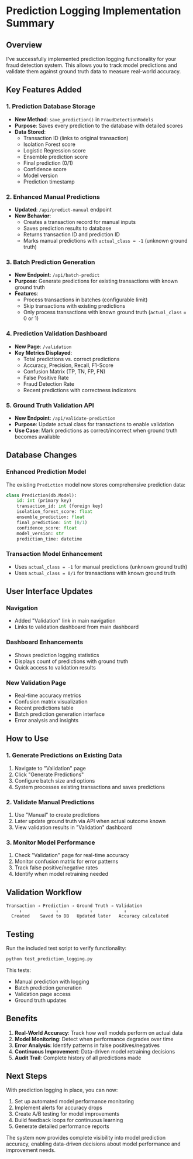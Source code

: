 # Prediction Logging Implementation Summary

## Overview
I've successfully implemented prediction logging functionality for your fraud detection system. This allows you to track model predictions and validate them against ground truth data to measure real-world accuracy.

## Key Features Added

### 1. Prediction Database Storage
- **New Method**: `save_prediction()` in `FraudDetectionModels`
- **Purpose**: Saves every prediction to the database with detailed scores
- **Data Stored**:
  - Transaction ID (links to original transaction)
  - Isolation Forest score
  - Logistic Regression score  
  - Ensemble prediction score
  - Final prediction (0/1)
  - Confidence score
  - Model version
  - Prediction timestamp

### 2. Enhanced Manual Predictions
- **Updated**: `/api/predict-manual` endpoint
- **New Behavior**: 
  - Creates a transaction record for manual inputs
  - Saves prediction results to database
  - Returns transaction ID and prediction ID
  - Marks manual predictions with `actual_class = -1` (unknown ground truth)

### 3. Batch Prediction Generation  
- **New Endpoint**: `/api/batch-predict`
- **Purpose**: Generate predictions for existing transactions with known ground truth
- **Features**:
  - Process transactions in batches (configurable limit)
  - Skip transactions with existing predictions
  - Only process transactions with known ground truth (`actual_class` = 0 or 1)

### 4. Prediction Validation Dashboard
- **New Page**: `/validation` 
- **Key Metrics Displayed**:
  - Total predictions vs. correct predictions
  - Accuracy, Precision, Recall, F1-Score
  - Confusion Matrix (TP, TN, FP, FN)
  - False Positive Rate
  - Fraud Detection Rate
  - Recent predictions with correctness indicators

### 5. Ground Truth Validation API
- **New Endpoint**: `/api/validate-prediction`
- **Purpose**: Update actual class for transactions to enable validation
- **Use Case**: Mark predictions as correct/incorrect when ground truth becomes available

## Database Changes

### Enhanced Prediction Model
The existing `Prediction` model now stores comprehensive prediction data:
```python
class Prediction(db.Model):
    id: int (primary key)
    transaction_id: int (foreign key)
    isolation_forest_score: float
    ensemble_prediction: float  
    final_prediction: int (0/1)
    confidence_score: float
    model_version: str
    prediction_time: datetime
```

### Transaction Model Enhancement
- Uses `actual_class = -1` for manual predictions (unknown ground truth)
- Uses `actual_class = 0/1` for transactions with known ground truth

## User Interface Updates

### Navigation
- Added "Validation" link in main navigation
- Links to validation dashboard from main dashboard

### Dashboard Enhancements
- Shows prediction logging statistics
- Displays count of predictions with ground truth
- Quick access to validation results

### New Validation Page
- Real-time accuracy metrics
- Confusion matrix visualization
- Recent predictions table
- Batch prediction generation interface
- Error analysis and insights

## How to Use

### 1. Generate Predictions on Existing Data
1. Navigate to "Validation" page
2. Click "Generate Predictions" 
3. Configure batch size and options
4. System processes existing transactions and saves predictions

### 2. Validate Manual Predictions
1. Use "Manual" to create predictions
2. Later update ground truth via API when actual outcome known
3. View validation results in "Validation" dashboard

### 3. Monitor Model Performance
1. Check "Validation" page for real-time accuracy
2. Monitor confusion matrix for error patterns
3. Track false positive/negative rates
4. Identify when model retraining needed

## Validation Workflow

```
Transaction → Prediction → Ground Truth → Validation
     ↓             ↓            ↓            ↓
  Created    Saved to DB   Updated later   Accuracy calculated
```

## Testing

Run the included test script to verify functionality:
```bash
python test_prediction_logging.py
```

This tests:
- Manual prediction with logging
- Batch prediction generation  
- Validation page access
- Ground truth updates

## Benefits

1. **Real-World Accuracy**: Track how well models perform on actual data
2. **Model Monitoring**: Detect when performance degrades over time
3. **Error Analysis**: Identify patterns in false positives/negatives
4. **Continuous Improvement**: Data-driven model retraining decisions
5. **Audit Trail**: Complete history of all predictions made

## Next Steps

With prediction logging in place, you can now:
1. Set up automated model performance monitoring
2. Implement alerts for accuracy drops
3. Create A/B testing for model improvements
4. Build feedback loops for continuous learning
5. Generate detailed performance reports

The system now provides complete visibility into model prediction accuracy, enabling data-driven decisions about model performance and improvement needs.
